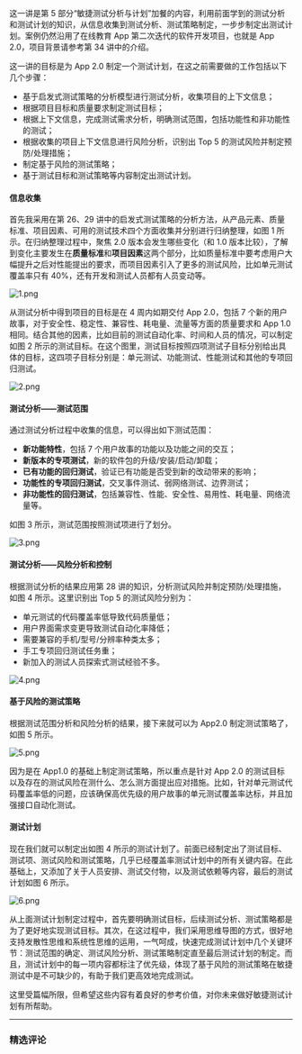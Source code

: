 <p>这一讲是第 5 部分“敏捷测试分析与计划”加餐的内容，利用前面学到的测试分析和测试计划的知识，从信息收集到测试分析、测试策略制定，一步步制定出测试计划。案例仍然沿用了在线教育 App 第二次迭代的软件开发项目，也就是 App 2.0，项目背景请参考第 34 讲中的介绍。</p>
<p>这一讲的目标是为 App 2.0 制定一个测试计划，在这之前需要做的工作包括以下几个步骤：</p>
<ul>
<li>基于启发式测试策略的分析模型进行测试分析，收集项目的上下文信息；</li>
<li>根据项目目标和质量要求制定测试目标；</li>
<li>根据上下文信息，完成测试需求分析，明确测试范围，包括功能性和非功能性的测试；</li>
<li>根据收集的项目上下文信息进行风险分析，识别出 Top 5 的测试风险并制定预防/处理措施；</li>
<li>制定基于风险的测试策略；</li>
<li>基于测试目标和测试策略等内容制定出测试计划。</li>
</ul>
<h4>信息收集</h4>
<p>首先我采用在第 26、29 讲中的启发式测试策略的分析方法，从产品元素、质量标准、项目因素、可用的测试技术四个方面收集并分别进行归纳整理，如图 1 所示。在归纳整理过程中，聚焦 2.0 版本会发生哪些变化（和 1.0 版本比较），了解到变化主要发生在<strong>质量标准</strong>和<strong>项目因素</strong>这两个部分，比如质量标准中要考虑用户大幅提升之后对性能提出的要求，而项目因素引入了更多的测试风险，比如单元测试覆盖率只有 40%，还有开发和测试人员都有人员变动等。</p>
<p><img src="https://s0.lgstatic.com/i/image/M00/04/5C/CgqCHl6z6rqAe-5rAAKfNO7DFlQ612.png" alt="1.png"></p>
<p>从测试分析中得到项目的目标是在 4 周内如期交付 App 2.0，包括 7 个新的用户故事，对于安全性、稳定性、兼容性、耗电量、流量等方面的质量要求和 App 1.0 相同。结合其他的因素，比如目前的测试自动化率、时间和人员的情况，可以制定如图 2 所示的测试目标。在这个图里，测试目标按照四项测试子目标分别给出具体的目标，这四项子目标分别是：单元测试、功能测试、性能测试和其他的专项回归测试。</p>
<p><img src="https://s0.lgstatic.com/i/image/M00/04/5C/CgqCHl6z6tCAP2pLAAGnHKOkSAU154.png" alt="2.png"></p>
<h4>测试分析——测试范围</h4>
<p>通过测试分析过程中收集的信息，可以得出如下测试范围：</p>
<ul>
<li><strong>新功能特性</strong>，包括 7 个用户故事的功能以及功能之间的交互；</li>
<li><strong>新版本的专项测试</strong>，新的软件包的升级/安装/启动/卸载；</li>
<li><strong>已有功能的回归测试</strong>，验证已有功能是否受到新的改动带来的影响；</li>
<li><strong>功能性的专项回归测试</strong>，交叉事件测试、弱网络测试、边界测试；</li>
<li><strong>非功能性的回归测试</strong>，包括兼容性、性能、安全性、易用性、耗电量、网络流量等。</li>
</ul>
<p>如图 3 所示，测试范围按照测试项进行了划分。</p>
<p><img src="https://s0.lgstatic.com/i/image/M00/04/5C/Ciqc1F6z6vmAPWxIAAIeCIgPE9g663.png" alt="3.png"></p>
<h4>测试分析——风险分析和控制</h4>
<p>根据测试分析的结果应用第 28 讲的知识，分析测试风险并制定预防/处理措施，如图 4 所示。这里识别出 Top 5 的测试风险分别为：</p>
<ul>
<li>单元测试的代码覆盖率低导致代码质量低；</li>
<li>用户界面需求变更导致测试自动化率降低；</li>
<li>需要兼容的手机/型号/分辨率种类太多；</li>
<li>手工专项回归测试任务重；</li>
<li>新加入的测试人员探索式测试经验不多。</li>
</ul>
<p><img src="https://s0.lgstatic.com/i/image/M00/04/5C/Ciqc1F6z6zSAZAEIAAQnEHiL9Zk585.png" alt="4.png"></p>
<h4>基于风险的测试策略</h4>
<p>根据测试范围分析和风险分析的结果，接下来就可以为 App2.0 制定测试策略了，如图 5 所示。</p>
<p><img src="https://s0.lgstatic.com/i/image/M00/04/5C/CgqCHl6z60eAd7vfAAIJfaFCqKw399.png" alt="5.png"></p>
<p>因为是在 App1.0 的基础上制定测试策略，所以重点是针对 App 2.0 的测试目标以及存在的测试风险在测什么、怎么测方面提出应对措施。比如，针对单元测试代码覆盖率低的问题，应该确保高优先级的用户故事的单元测试覆盖率达标，并且加强接口自动化测试。</p>
<h4>测试计划</h4>
<p>现在我们就可以制定出如图 4 所示的测试计划了。前面已经制定出了测试目标、测试项、测试风险和测试策略，几乎已经覆盖率测试计划中的所有关键内容。在此基础上，又添加了关于人员安排、测试交付物，以及测试依赖等内容，最后的测试计划如图 6 所示。</p>
<p><img src="https://s0.lgstatic.com/i/image/M00/04/5C/CgqCHl6z61SAP_hJAANvDjSeyLs744.png" alt="6.png"></p>
<p>从上面测试计划制定过程中，首先要明确测试目标，后续测试分析、测试策略都是为了更好地实现测试目标。其次，在这过程中，我们采用思维导图的方式，很好地支持发散性思维和系统性思维的运用，一气呵成，快速完成测试计划中几个关键环节：测试范围的确定、测试风险分析、测试策略制定直至最后测试计划的制定。而且，测试计划中的每一项内容都标注了优先级，体现了基于风险的测试策略在敏捷测试中是不可缺少的，有助于我们更高效地完成测试。</p>
<p>这里受篇幅所限，但希望这些内容有着良好的参考价值，对你未来做好敏捷测试计划有所帮助。</p>

---

### 精选评论


